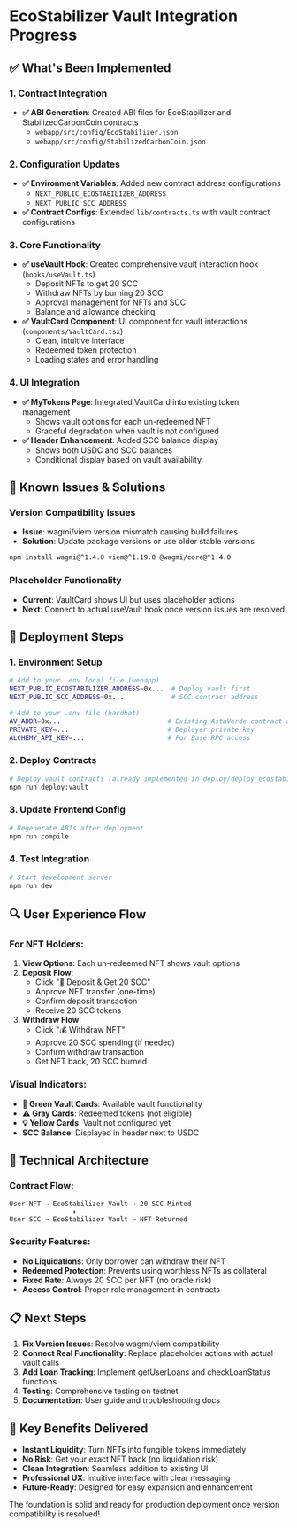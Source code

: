 # EcoStabilizer Vault Integration Progress

## ✅ What's Been Implemented

### 1. Contract Integration

- **✅ ABI Generation**: Created ABI files for EcoStabilizer and StabilizedCarbonCoin contracts
    - `webapp/src/config/EcoStabilizer.json`
    - `webapp/src/config/StabilizedCarbonCoin.json`

### 2. Configuration Updates

- **✅ Environment Variables**: Added new contract address configurations
    - `NEXT_PUBLIC_ECOSTABILIZER_ADDRESS`
    - `NEXT_PUBLIC_SCC_ADDRESS`
- **✅ Contract Configs**: Extended `lib/contracts.ts` with vault contract configurations

### 3. Core Functionality

- **✅ useVault Hook**: Created comprehensive vault interaction hook (`hooks/useVault.ts`)
    - Deposit NFTs to get 20 SCC
    - Withdraw NFTs by burning 20 SCC
    - Approval management for NFTs and SCC
    - Balance and allowance checking
- **✅ VaultCard Component**: UI component for vault interactions (`components/VaultCard.tsx`)
    - Clean, intuitive interface
    - Redeemed token protection
    - Loading states and error handling

### 4. UI Integration

- **✅ MyTokens Page**: Integrated VaultCard into existing token management
    - Shows vault options for each un-redeemed NFT
    - Graceful degradation when vault is not configured
- **✅ Header Enhancement**: Added SCC balance display
    - Shows both USDC and SCC balances
    - Conditional display based on vault availability

## 🚧 Known Issues & Solutions

### Version Compatibility Issues

- **Issue**: wagmi/viem version mismatch causing build failures
- **Solution**: Update package versions or use older stable versions

```bash
npm install wagmi@^1.4.0 viem@^1.19.0 @wagmi/core@^1.4.0
```

### Placeholder Functionality

- **Current**: VaultCard shows UI but uses placeholder actions
- **Next**: Connect to actual useVault hook once version issues are resolved

## 🎯 Deployment Steps

### 1. Environment Setup

```bash
# Add to your .env.local file (webapp)
NEXT_PUBLIC_ECOSTABILIZER_ADDRESS=0x...  # Deploy vault first
NEXT_PUBLIC_SCC_ADDRESS=0x...            # SCC contract address

# Add to your .env file (hardhat)
AV_ADDR=0x...                           # Existing AstaVerde contract address
PRIVATE_KEY=...                         # Deployer private key
ALCHEMY_API_KEY=...                     # For Base RPC access
```

### 2. Deploy Contracts

```bash
# Deploy vault contracts (already implemented in deploy/deploy_ecostabilizer.ts)
npm run deploy:vault
```

### 3. Update Frontend Config

```bash
# Regenerate ABIs after deployment
npm run compile
```

### 4. Test Integration

```bash
# Start development server
npm run dev
```

## 🔍 User Experience Flow

### For NFT Holders:

1. **View Options**: Each un-redeemed NFT shows vault options
2. **Deposit Flow**:
    - Click "🏦 Deposit & Get 20 SCC"
    - Approve NFT transfer (one-time)
    - Confirm deposit transaction
    - Receive 20 SCC tokens
3. **Withdraw Flow**:
    - Click "💰 Withdraw NFT"
    - Approve 20 SCC spending (if needed)
    - Confirm withdraw transaction
    - Get NFT back, 20 SCC burned

### Visual Indicators:

- **🏦 Green Vault Cards**: Available vault functionality
- **⚠️ Gray Cards**: Redeemed tokens (not eligible)
- **💡 Yellow Cards**: Vault not configured yet
- **SCC Balance**: Displayed in header next to USDC

## 🔧 Technical Architecture

### Contract Flow:

```
User NFT → EcoStabilizer Vault → 20 SCC Minted
                ↕
User SCC → EcoStabilizer Vault → NFT Returned
```

### Security Features:

- **No Liquidations**: Only borrower can withdraw their NFT
- **Redeemed Protection**: Prevents using worthless NFTs as collateral
- **Fixed Rate**: Always 20 SCC per NFT (no oracle risk)
- **Access Control**: Proper role management in contracts

## 📋 Next Steps

1. **Fix Version Issues**: Resolve wagmi/viem compatibility
2. **Connect Real Functionality**: Replace placeholder actions with actual vault calls
3. **Add Loan Tracking**: Implement getUserLoans and checkLoanStatus functions
4. **Testing**: Comprehensive testing on testnet
5. **Documentation**: User guide and troubleshooting docs

## 🎉 Key Benefits Delivered

- **Instant Liquidity**: Turn NFTs into fungible tokens immediately
- **No Risk**: Get your exact NFT back (no liquidation risk)
- **Clean Integration**: Seamless addition to existing UI
- **Professional UX**: Intuitive interface with clear messaging
- **Future-Ready**: Designed for easy expansion and enhancement

The foundation is solid and ready for production deployment once version compatibility is resolved!

